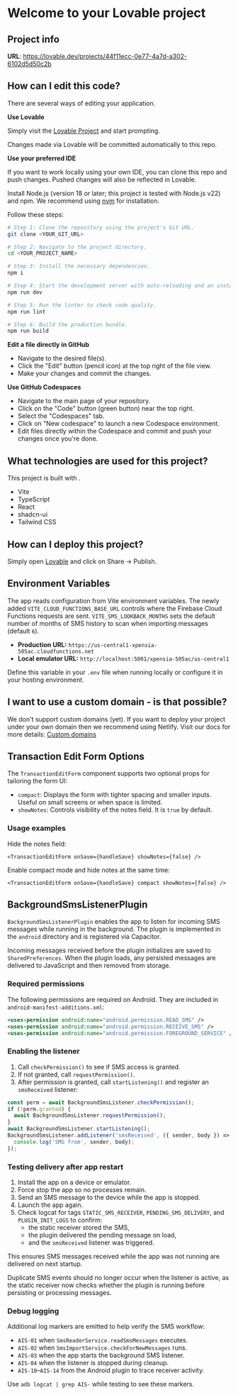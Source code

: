 # Welcome to your Lovable project

## Project info

**URL**: https://lovable.dev/projects/44f11ecc-0e77-4a7d-a302-6102d5d50c2b

## How can I edit this code?

There are several ways of editing your application.

**Use Lovable**

Simply visit the [Lovable Project](https://lovable.dev/projects/44f11ecc-0e77-4a7d-a302-6102d5d50c2b) and start prompting.

Changes made via Lovable will be committed automatically to this repo.

**Use your preferred IDE**

If you want to work locally using your own IDE, you can clone this repo and push changes. Pushed changes will also be reflected in Lovable.

Install Node.js (version 18 or later; this project is tested with Node.js v22) and npm. We recommend using [nvm](https://github.com/nvm-sh/nvm#installing-and-updating) for installation.

Follow these steps:

```sh
# Step 1: Clone the repository using the project's Git URL.
git clone <YOUR_GIT_URL>

# Step 2: Navigate to the project directory.
cd <YOUR_PROJECT_NAME>

# Step 3: Install the necessary dependencies.
npm i

# Step 4: Start the development server with auto-reloading and an instant preview.
npm run dev

# Step 5: Run the linter to check code quality.
npm run lint

# Step 6: Build the production bundle.
npm run build
```

**Edit a file directly in GitHub**

- Navigate to the desired file(s).
- Click the "Edit" button (pencil icon) at the top right of the file view.
- Make your changes and commit the changes.

**Use GitHub Codespaces**

- Navigate to the main page of your repository.
- Click on the "Code" button (green button) near the top right.
- Select the "Codespaces" tab.
- Click on "New codespace" to launch a new Codespace environment.
- Edit files directly within the Codespace and commit and push your changes once you're done.

## What technologies are used for this project?

This project is built with .

- Vite
- TypeScript
- React
- shadcn-ui
- Tailwind CSS

## How can I deploy this project?

Simply open [Lovable](https://lovable.dev/projects/44f11ecc-0e77-4a7d-a302-6102d5d50c2b) and click on Share -> Publish.

## Environment Variables

The app reads configuration from Vite environment variables. The newly added `VITE_CLOUD_FUNCTIONS_BASE_URL` controls where the Firebase Cloud Functions requests are sent.
`VITE_SMS_LOOKBACK_MONTHS` sets the default number of months of SMS history to scan when importing messages (default `6`).

- **Production URL:** `https://us-central1-xpensia-505ac.cloudfunctions.net`
- **Local emulator URL:** `http://localhost:5001/xpensia-505ac/us-central1`

Define this variable in your `.env` file when running locally or configure it in your hosting environment.

## I want to use a custom domain - is that possible?

We don't support custom domains (yet). If you want to deploy your project under your own domain then we recommend using Netlify. Visit our docs for more details: [Custom domains](https://docs.lovable.dev/tips-tricks/custom-domain/)

## Transaction Edit Form Options

The `TransactionEditForm` component supports two optional props for tailoring the form UI:

- `compact`: Displays the form with tighter spacing and smaller inputs.
  Useful on small screens or when space is limited.
- `showNotes`: Controls visibility of the notes field. It is `true` by default.

### Usage examples

Hide the notes field:

```tsx
<TransactionEditForm onSave={handleSave} showNotes={false} />
```

Enable compact mode and hide notes at the same time:

```tsx
<TransactionEditForm onSave={handleSave} compact showNotes={false} />
```


## BackgroundSmsListenerPlugin

`BackgroundSmsListenerPlugin` enables the app to listen for incoming SMS messages while running in the background. The plugin is implemented in the `android` directory and is registered via Capacitor.

Incoming messages received before the plugin initializes are saved to `SharedPreferences`. When the plugin loads, any persisted messages are delivered to JavaScript and then removed from storage.

### Required permissions

The following permissions are required on Android. They are included in `android-manifest-additions.xml`:

```xml
<uses-permission android:name="android.permission.READ_SMS" />
<uses-permission android:name="android.permission.RECEIVE_SMS" />
<uses-permission android:name="android.permission.FOREGROUND_SERVICE" />
```

### Enabling the listener

1. Call `checkPermission()` to see if SMS access is granted.
2. If not granted, call `requestPermission()`.
3. After permission is granted, call `startListening()` and register an `smsReceived` listener:

```ts
const perm = await BackgroundSmsListener.checkPermission();
if (!perm.granted) {
  await BackgroundSmsListener.requestPermission();
}
await BackgroundSmsListener.startListening();
BackgroundSmsListener.addListener('smsReceived', ({ sender, body }) => {
  console.log('SMS from', sender, body);
});
```

### Testing delivery after app restart

1. Install the app on a device or emulator.
2. Force stop the app so no processes remain.
3. Send an SMS message to the device while the app is stopped.
4. Launch the app again.
5. Check logcat for tags `STATIC_SMS_RECEIVER`, `PENDING_SMS_DELIVERY`, and `PLUGIN_INIT_LOGS` to confirm:
   - the static receiver stored the SMS,
   - the plugin delivered the pending message on load,
   - and the `smsReceived` listener was triggered.

This ensures SMS messages received while the app was not running are delivered on next startup.

Duplicate SMS events should no longer occur when the listener is active, as the
static receiver now checks whether the plugin is running before persisting or
processing messages.

### Debug logging

Additional log markers are emitted to help verify the SMS workflow:

- `AIS-01` when `SmsReaderService.readSmsMessages` executes.
- `AIS-02` when `SmsImportService.checkForNewMessages` runs.
- `AIS-03` when the app starts the background SMS listener.
- `AIS-04` when the listener is stopped during cleanup.
- `AIS-10`–`AIS-14` from the Android plugin to trace receiver activity.

Use `adb logcat | grep AIS-` while testing to see these markers.

